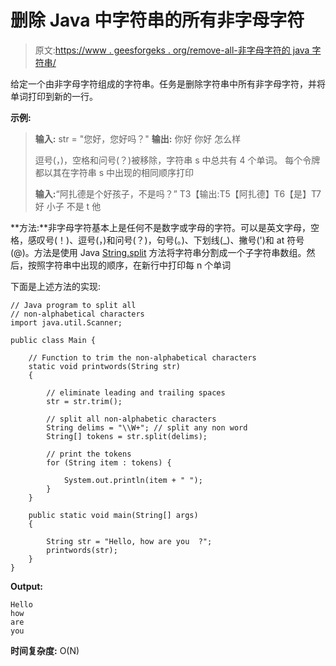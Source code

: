 # 删除 Java 中字符串的所有非字母字符

> 原文:[https://www . geesforgeks . org/remove-all-非字母字符的 java 字符串/](https://www.geeksforgeeks.org/remove-all-non-alphabetical-characters-of-a-string-in-java/)

给定一个由非字母字符组成的字符串。任务是删除字符串中所有非字母字符，并将单词打印到新的一行。

**示例:**

> **输入:** str = "您好，您好吗？"
> **输出:**
> 你好
> 你好
> 怎么样
> 
> 逗号(，)，空格和问号(？)被移除，字符串 s 中总共有 4 个单词。
> 每个令牌都以其在字符串 s 中出现的相同顺序打印
> 
> **输入:**“阿扎德是个好孩子，不是吗？”
> T3【输出:T5【阿扎德】T6【是】T7
> 好
> 小子
> 不是
> t
> 他

**方法:**非字母字符基本上是任何不是数字或字母的字符。可以是英文字母，空格，感叹号(！)、逗号(，)和问号(？)，句号(。)、下划线(_)、撇号(')和 at 符号(@)。方法是使用 Java [String.split](https://docs.oracle.com/javase/8/docs/api/java/lang/String.html#split-java.lang.String-) 方法将字符串分割成一个子字符串数组。然后，按照字符串中出现的顺序，在新行中打印每 n 个单词

下面是上述方法的实现:

```
// Java program to split all
// non-alphabetical characters
import java.util.Scanner;

public class Main {

    // Function to trim the non-alphabetical characters
    static void printwords(String str)
    {

        // eliminate leading and trailing spaces
        str = str.trim();

        // split all non-alphabetic characters
        String delims = "\\W+"; // split any non word
        String[] tokens = str.split(delims);

        // print the tokens
        for (String item : tokens) {

            System.out.println(item + " ");
        }
    }

    public static void main(String[] args)
    {

        String str = "Hello, how are you  ?";
        printwords(str);
    }
}
```

**Output:**

```
Hello 
how 
are 
you

```

**时间复杂度:** O(N)